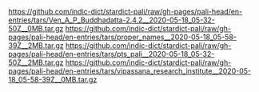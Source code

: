 https://github.com/indic-dict/stardict-pali/raw/gh-pages/pali-head/en-entries/tars/Ven_A_P_Buddhadatta-2.4.2__2020-05-18_05-32-50Z__0MB.tar.gz
https://github.com/indic-dict/stardict-pali/raw/gh-pages/pali-head/en-entries/tars/proper_names__2020-05-18_05-58-39Z__2MB.tar.gz
https://github.com/indic-dict/stardict-pali/raw/gh-pages/pali-head/en-entries/tars/pts_pali__2020-05-18_05-32-50Z__2MB.tar.gz
https://github.com/indic-dict/stardict-pali/raw/gh-pages/pali-head/en-entries/tars/vipassana_research_institute__2020-05-18_05-58-39Z__0MB.tar.gz
